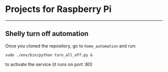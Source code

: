 # Projects for Raspberry Pi

---

## Shelly turn off automation

Once you cloned the repository, go to `home_automation` and run:

```
sudo ./env/bin/python turn_all_off.py &
```

to activate the service (it runs on port :80)

